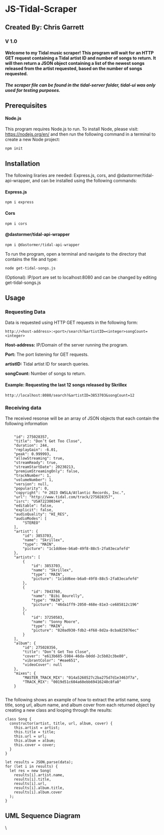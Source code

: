 # JS-Tidal-Scraper

## Created By: Chris Garrett

### V 1.0

#### Welcome to my Tidal music scraper! This program will wait for an HTTP GET request containing a Tidal artist ID and number of songs to return. It will then return a JSON object containing a list of the newest songs released from the artist requested, based on the number of songs requested.

##### The scraper file can be found in the tidal-server folder, tidal-ui was only used for testing purposes.

## Prerequisites
#### Node.js
This program requires Node.js to run. To install Node, please visit: https://nodejs.org/en/ and then run the following command in a terminal to create a new Node project:

```
npm init
```

## Installation
The following liraries are needed: Express.js, cors, and @dastormer/tidal-api-wrapper, and can be installed using the following commands:
#### Express.js
```
npm i express
```
#### Cors
```
npm i cors
```
#### @dastormer/tidal-api-wrapper
```
npm i @dastormer/tidal-api-wrapper
```

To run the program, open a terminal and navigate to the directory that contains the file and type:
```
node get-tidal-songs.js
```
(Optional): IP/port are set to localhost:8080 and can be changed by editing get-tidal-songs.js

## Usage
### Requesting Data
Data is requested using HTTP GET requests in the following form:
```
http://<host-address>:<port>/search?&artistID=<integer>songCount=<integer>
```
**Host-address:** IP/Domain of the server running the program.

**Port:** The port listening for GET requests.

**artistID:** Tidal artist ID for search queries.

**songCount:** Number of songs to return.
#### Example: Requesting the last 12 songs released by Skrillex
```
http://localhost:8080/search?&artistID=3853703&songCount=12
```

### Receiving data

The received resonse will be an array of JSON objects that each contain the following information

```

    "id": 275028357,    
    "title": "Don’t Get Too Close",    
    "duration": 244,    
    "replayGain": -6.01,    
    "peak": 0.999993,    
    "allowStreaming": true,    
    "streamReady": true,    
    "streamStartDate": 20230213,
    "premiumStreamingOnly": false,
    "trackNumber": 1,
    "volumeNumber": 1,
    "version": null,
    "popularity": 0,
    "copyright": "℗ 2023 OWSLA/Atlantic Records, Inc.",
    "url": "http://www.tidal.com/track/275028357",
    "isrc": "USAT22300344",
    "editable": false,
    "explicit": false,
    "audioQuality": "HI_RES",
    "audioModes": [
        "STEREO"
    ],
    "artist": {
        "id": 3853703,
        "name": "Skrillex",
        "type": "MAIN",
        "picture": "1c1dd6ee-b6a0-49f8-88c5-2fa83ecafefd"
    },
    "artists": [
        {
            "id": 3853703,
            "name": "Skrillex",
            "type": "MAIN",
            "picture": "1c1dd6ee-b6a0-49f8-88c5-2fa83ecafefd"
        },
        {
            "id": 7043760,
            "name": "Bibi Bourelly",
            "type": "MAIN",
            "picture": "46da1ff9-2050-468e-81e3-ce685812c196"
        },
        {
            "id": 37250583,
            "name": "Sonny Moore",
            "type": "MAIN",
            "picture": "820ad930-fdb2-4f68-8d2a-8cba825076ec"
        }
    ],
    "album": {
        "id": 275028356,
        "title": "Don’t Get Too Close",
        "cover": "e613b685-5984-46da-b0dd-2c5b02c3be80",
        "vibrantColor": "#eae651",
        "videoCover": null
    },
    "mixes": {
        "MASTER_TRACK_MIX": "014a5260527c2ba275d7d1e3463f7a",
        "TRACK_MIX": "0019d51c604a60ebb69416240c8fa8"
    }
    
```
The following shows an example of how to extract the artist name, song title, song url, album name, and album cover from each returned object by creating a new class and looping through the results:
```
class Song {
  constructor(artist, title, url, album, cover) {
    this.artist = artist;
    this.title = title;
    this.url = url;
    this.album = album;
    this.cover = cover;
  }
}

let results = JSON.parse(data);
for (let i in results) {
  let res = new Song(
    results[i].artist.name,
    results[i].title,
    results[i].url,
    results[i].album.title,
    results[i].album.cover
  );
}
```

## UML Sequence Diagram
\
